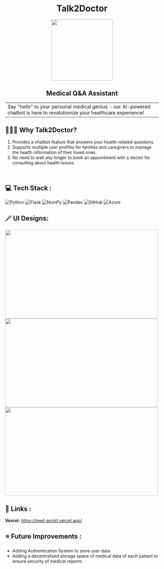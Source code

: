 <h1 align="center"> Talk2Doctor</h1> 
<p align="center">
<img src="https://res.cloudinary.com/dyyxa2hdx/image/upload/v1680447043/MedAssist_1_tst6y8.png"  width=200 height=200>
</p>
<h2 align="center"> Medical Q&A Assistant</h2>
<table>
<tr>
<td>
Say "hello" to your personal medical genius - our AI-powered chatbot is here to revolutionize your healthcare experience!
</td>
</tr>
</table>

## 🤷🏻‍♀️ Why Talk2Doctor?
1. Provides a chatbot feature that answers your health-related questions.
2. Supports multiple user profiles for families and caregivers to manage the health information of their loved ones.
3. No need to wait any longer to book an appointment with a doctor for consulting about health issues.
<br>

## 💻 Tech Stack :

![Python](https://img.shields.io/badge/python-3670A0?style=for-the-badge&logo=python&logoColor=ffdd54)
![Flask](https://img.shields.io/badge/flask-%23000.svg?style=for-the-badge&logo=flask&logoColor=white)
![NumPy](https://img.shields.io/badge/numpy-%23013243.svg?style=for-the-badge&logo=numpy&logoColor=white)
![Pandas](https://img.shields.io/badge/pandas-%23150458.svg?style=for-the-badge&logo=pandas&logoColor=white)
![GitHub](https://img.shields.io/badge/github-%23121011.svg?style=for-the-badge&logo=github&logoColor=white)
![Azure](https://img.shields.io/badge/azure-%230072C6.svg?style=for-the-badge&logo=microsoftazure&logoColor=white)


## 🪄 UI Designs:
<img src="https://res.cloudinary.com/dyyxa2hdx/image/upload/v1680447043/MedAssist_zhgtjh.png"  width=500 height=290>

<img src="https://res.cloudinary.com/dyyxa2hdx/image/upload/v1680447043/Pic-1_fkfl5b.png"  width=500 height=290>

<img src="https://res.cloudinary.com/dyyxa2hdx/image/upload/v1680448177/Pic-2_dhmluz.png"  width=500 height=290>

          

## 📌 Links :
<b> Vercel:</b> https://med-assist.vercel.app/

## ⭐ Future Improvements :
- Adding Authentication System to store user data.
- Adding a decentralised storage space of medical data of each patient to ensure security of medical reports.
